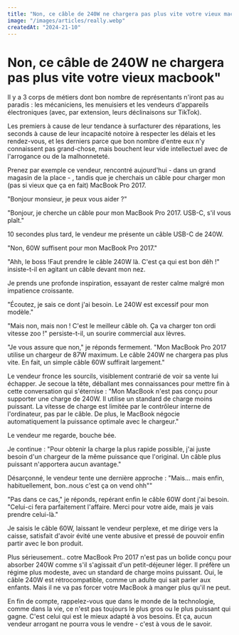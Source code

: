 ```yaml
---
title: "Non, ce câble de 240W ne chargera pas plus vite votre vieux macbook"
image: "/images/articles/really.webp"
createdAt: "2024-21-10"
---
```


# Non, ce câble de 240W ne chargera pas plus vite votre vieux macbook"

Il y a 3 corps de métiers dont bon nombre de représentants n'iront pas au paradis : les mécaniciens, les menuisiers et les vendeurs d'appareils électroniques (avec, par extension, leurs déclinaisons sur TikTok).

Les premiers à cause de leur tendance à surfacturer des réparations, les seconds à cause de leur incapacité notoire à respecter les délais et les rendez-vous, et les derniers parce que bon nombre d'entre eux n'y connaissent pas grand-chose, mais bouchent leur vide intellectuel avec de l'arrogance ou de la malhonneteté.

Prenez par exemple ce vendeur, rencontré aujourd'hui - dans un grand magasin de la place - , tandis que je cherchais un câble pour charger mon (pas si vieux que ça en fait) MacBook Pro 2017.

"Bonjour monsieur, je peux vous aider ?"

"Bonjour, je cherche un câble pour mon MacBook Pro 2017. USB-C, s'il vous plaît."

10 secondes plus tard, le vendeur me présente un câble USB-C de 240W.

"Non, 60W suffisent pour mon MacBook Pro 2017."

"Ahh, le boss !Faut prendre le câble 240W là. C'est ça qui est bon dêh !" insiste-t-il en agitant un câble devant mon nez.

Je prends une profonde inspiration, essayant de rester calme malgré mon impatience croissante.

"Écoutez, je sais ce dont j'ai besoin. Le 240W est excessif pour mon modèle."

"Mais non, mais non ! C'est le meilleur câble oh. Ça va charger ton ordi vitesse zoo !" persiste-t-il, un sourire commercial aux lèvres.

"Je vous assure que non," je réponds fermement. "Mon MacBook Pro 2017 utilise un chargeur de 87W maximum. Le câble 240W ne chargera pas plus vite. En fait, un simple câble 60W suffirait largement."

Le vendeur fronce les sourcils, visiblement contrarié de voir sa vente lui échapper. Je secoue la tête, déballant mes connaissances pour mettre fin à cette conversation qui s'éternise : "Mon MacBook n'est pas conçu pour supporter une charge de 240W. Il utilise un standard de charge moins puissant. La vitesse de charge est limitée par le contrôleur interne de l'ordinateur, pas par le câble. De plus, le MacBook négocie automatiquement la puissance optimale avec le chargeur."

Le vendeur me regarde, bouche bée.

Je continue : "Pour obtenir la charge la plus rapide possible, j'ai juste besoin d'un chargeur de la même puissance que l'original. Un câble plus puissant n'apportera aucun avantage."

Désarçonné, le vendeur tente une dernière approche : "Mais... mais enfin, habituellement, bon..nous c'est ça on vend ohh""

"Pas dans ce cas," je réponds, repérant enfin le câble 60W dont j'ai besoin. "Celui-ci fera parfaitement l'affaire. Merci pour votre aide, mais je vais prendre celui-là."

Je saisis le câble 60W, laissant le vendeur perplexe, et me dirige vers la caisse, satisfait d'avoir évité une vente abusive et pressé de pouvoir enfin partir avec le bon produit.

Plus sérieusement.. cotre MacBook Pro 2017 n'est pas un bolide conçu pour absorber 240W comme s'il s'agissait d'un petit-déjeuner léger. Il préfère un régime plus modeste, avec un standard de charge moins puissant. Oui, le câble 240W est rétrocompatible, comme un adulte qui sait parler aux enfants. Mais il ne va pas forcer votre MacBook à manger plus qu'il ne peut.

En fin de compte, rappelez-vous que dans le monde de la technologie, comme dans la vie, ce n'est pas toujours le plus gros ou le plus puissant qui gagne. C'est celui qui est le mieux adapté à vos besoins.
Et ça, aucun vendeur arrogant ne pourra vous le vendre - c'est à vous de le savoir.
